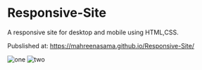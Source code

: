 # Responsive-Site
A responsive site for desktop and mobile using HTML,CSS.

Pubslished at: https://mahreenasama.github.io/Responsive-Site/


![one](https://user-images.githubusercontent.com/79749919/162581775-452f362d-640e-4002-b6c1-5f0b81efe78a.png)
![two](https://user-images.githubusercontent.com/79749919/162581784-1168ec7b-f9a5-462d-9818-14834fd58f40.png)
